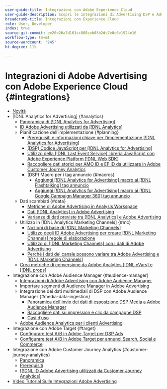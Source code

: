 ```yaml
---
user-guide-title: Integrazioni con Adobe Experience Cloud
user-guide-description: Scopri le integrazioni di Advertising DSP e Advertising Search con altri prodotti e servizi Adobe Experience Cloud.
breadcrumb-title: Integrazioni con Experience Cloud
role: User, Developer
index: true
source-git-commit: ee20e26a7d101cc808ceb03b2dc7e0c6e1924e16
workflow-type: tm+mt
source-wordcount: '245'
ht-degree: 11%

---
```



# Integrazioni di Adobe Advertising con Adobe Experience Cloud {#integrations}

<!--  ADD LATER: and Adobe Experience Platform -->

+ [Novità](/help/integrations/home.md)
+ [!DNL Analytics for Advertising] {#analytics}
   + [Panoramica di  [!DNL Analytics for Advertising]](/help/integrations/analytics/overview.md)
   + [ID Adobe Advertising utilizzati da [!DNL Analytics]](/help/integrations/analytics/ids.md)
   + Pianificazione dell’implementazione {#planning}
      + [Prerequisiti e informazioni chiave per l&#39;implementazione  [!DNL Analytics for Advertising]](/help/integrations/analytics/prerequisites.md)
      + [(DSP) Codice JavaScript per  [!DNL Analytics for Advertising]](/help/integrations/analytics/javascript.md)
      + [Utilizzo della  [!DNL Last Event Service] libreria JavaScript con Adobe Experience Platform [!DNL Web SDK]](/help/integrations/analytics/web-sdk.md)
      + [Raccogliere dati storici per AMO ID e EF ID da utilizzare in Adobe Customer Journey Analytics](/help/integrations/analytics/rvars-to-evars.md)
      + (DSP) Macro per i tag annuncio {#macros}
         + [Aggiungi [!DNL Analytics for Advertising] macro ai [!DNL Flashtalking] tag annuncio](/help/integrations/analytics/macros-flashtalking.md)
         + [Aggiungi [!DNL Analytics for Advertising] macro ai [!DNL Google Campaign Manager 360] tag annuncio](/help/integrations/analytics/macros-google-campaign-manager.md)
   + Dati scambiati {#data}
      + [Metriche di Adobe Advertising in Analysis Workspace](/help/integrations/analytics/advertising-metrics-in-analytics.md)
      + [Dati [!DNL Analytics] in Adobe Advertising](/help/integrations/analytics/analytics-data-in-advertising.md)
      + [Varianze di dati previste tra  [!DNL Analytics]  e Adobe Advertising](/help/integrations/analytics/data-variances.md)
   + Utilizzo in [!DNL Analytics Marketing Channels] {#mc}
      + [Nozioni di base di  [!DNL Marketing Channels]](/help/integrations/analytics/marketing-channels/mc-overview.md)
      + [Utilizzo degli ID Adobe Advertising per creare [!DNL Marketing Channels] regole di elaborazione](/help/integrations/analytics/marketing-channels/mc-ids.md)
      + [Utilizzo di  [!DNL Marketing Channels]  con i dati di Adobe Advertising](/help/integrations/analytics/marketing-channels/mc-ac-data.md)
      + [Perché i dati del canale possono variare tra Adobe Advertising e  [!DNL Marketing Channels]](/help/integrations/analytics/marketing-channels/mc-data-variances.md)
   + [Crea metriche di conversione da Adobe Analytics [!DNL eVars] e [!DNL props]](/help/integrations/analytics/conversion-metrics-from-evars.md)
+ Integrazione con Adobe Audience Manager {#audience-manager}
   + [Integrazioni di Adobe Advertising con Adobe Audience Manager](/help/integrations/audience-manager/overview.md)
   + [Importare segmenti di Audience Manager in Adobe Advertising](/help/integrations/audience-manager/import-audiences.md)
   + Integrazione dei dati multimediali di DSP con Adobe Audience Manager {#media-data-ingestion}
      + [Panoramica dell&#39;invio dei dati di esposizione DSP Media a Adobe Audience Manager](/help/integrations/audience-manager/media-data-integration/overview.md)
      + [Raccogliere dati su impression e clic da campagne DSP](/help/integrations/audience-manager/media-data-integration/collect.md)
      + [Casi d’uso](/help/integrations/audience-manager/media-data-integration/use-cases.md)
   + [Adobe Audience Analytics per i clienti Advertising](/help/integrations/audience-manager/audience-analytics.md)
+ Integrazione con Adobe Target {#target}
   + [Configurare test A/B in Adobe Target per DSP Ads](/help/integrations/target/ab-tests-dsp.md)
   + [Configurare test A/B in Adobe Target per annunci Search, Social e Commerce](/help/integrations/target/ab-tests-search.md)
+ Integrazione con Adobe Customer Journey Analytics {#customer-journey-analytics}
   + [Panoramica](/help/integrations/customer-journey-analytics/overview.md)
   + [Prerequisiti](/help/integrations/customer-journey-analytics/prerequisites.md)
   + &lbrack;[[!DNL ID Adobe Advertising utilizzati da Customer Journey Analytics]](/help/integrations/customer-journey-analytics/ids.md)
+ [Video Tutorial Sulle Integrazioni Adobe Advertising](https://experienceleague.adobe.com/docs/advertising-learn/tutorials/overview.html?lang=it)<!-- rename if the tutorials TOC structure changes -->
